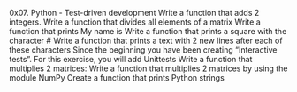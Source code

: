 0x07. Python - Test-driven development
Write a function that adds 2 integers.
Write a function that divides all elements of a matrix
Write a function that prints My name is <first name> <last name>
Write a function that prints a square with the character #
Write a function that prints a text with 2 new lines after each
of these characters
Since the beginning you have been creating “Interactive tests”. For
this exercise, you will add Unittests
Write a function that multiplies 2 matrices:
Write a function that multiplies 2 matrices by using the module NumPy
Create a function that prints Python strings
